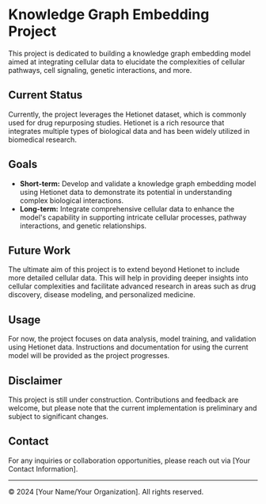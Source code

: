 # Knowledge Graph Embedding Project

This project is dedicated to building a knowledge graph embedding model aimed at integrating cellular data to elucidate the complexities of cellular pathways, cell signaling, genetic interactions, and more. 

## Current Status

Currently, the project leverages the Hetionet dataset, which is commonly used for drug repurposing studies. Hetionet is a rich resource that integrates multiple types of biological data and has been widely utilized in biomedical research.

## Goals

- **Short-term:** Develop and validate a knowledge graph embedding model using Hetionet data to demonstrate its potential in understanding complex biological interactions.
- **Long-term:** Integrate comprehensive cellular data to enhance the model's capability in supporting intricate cellular processes, pathway interactions, and genetic relationships.

## Future Work

The ultimate aim of this project is to extend beyond Hetionet to include more detailed cellular data. This will help in providing deeper insights into cellular complexities and facilitate advanced research in areas such as drug discovery, disease modeling, and personalized medicine.

## Usage

For now, the project focuses on data analysis, model training, and validation using Hetionet data. Instructions and documentation for using the current model will be provided as the project progresses.

## Disclaimer

This project is still under construction. Contributions and feedback are welcome, but please note that the current implementation is preliminary and subject to significant changes.

## Contact

For any inquiries or collaboration opportunities, please reach out via [Your Contact Information].

---

© 2024 [Your Name/Your Organization]. All rights reserved.
